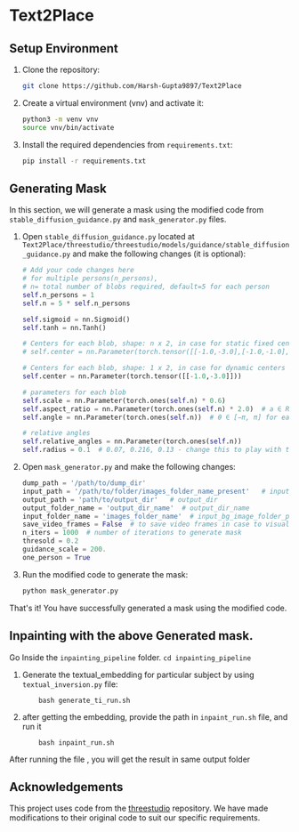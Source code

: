 # Text2Place

## Setup Environment

1. Clone the repository:
    ```bash
    git clone https://github.com/Harsh-Gupta9897/Text2Place
    ```

2. Create a virtual environment (vnv) and activate it:
    ```bash
    python3 -m venv vnv
    source vnv/bin/activate
    ```

3. Install the required dependencies from `requirements.txt`:
    ```bash
    pip install -r requirements.txt
    ```

## Generating Mask

In this section, we will generate a mask using the modified code from `stable_diffusion_guidance.py` and `mask_generator.py` files.

1. Open `stable_diffusion_guidance.py` located at `Text2Place/threestudio/threestudio/models/guidance/stable_diffusion_guidance.py` and make the following changes (it is optional):
    ```python
    # Add your code changes here
    # for multiple persons(n_persons), 
    # n= total number of blobs required, default=5 for each person
    self.n_persons = 1
    self.n = 5 * self.n_persons      

    self.sigmoid = nn.Sigmoid()
    self.tanh = nn.Tanh()

    # Centers for each blob, shape: n x 2, in case for static fixed centers
    # self.center = nn.Parameter(torch.tensor([[-1.0,-3.0],[-1.0,-1.0],[-1.0,-1.0],[-1.0,-3.0],[-1.0,2.0]]))

    # Centers for each blob, shape: 1 x 2, in case for dynamic centers
    self.center = nn.Parameter(torch.tensor([[-1.0,-3.0]]))

    # parameters for each blob
    self.scale = nn.Parameter(torch.ones(self.n) * 0.6)
    self.aspect_ratio = nn.Parameter(torch.ones(self.n) * 2.0)  # a ∈ R for each blob
    self.angle = nn.Parameter(torch.ones(self.n))  # θ ∈ [−π, π] for each blob

    # relative angles 
    self.relative_angles = nn.Parameter(torch.ones(self.n))
    self.radius = 0.1  # 0.07, 0.216, 0.13 - change this to play with the blob parameters
    ```

2. Open `mask_generator.py` and make the following changes:
    ```python
    dump_path = '/path/to/dump_dir'
    input_path = '/path/to/folder/images_folder_name_present'   # input_dir
    output_path = 'path/to/output_dir'   # output_dir
    output_folder_name = 'output_dir_name'  # output_dir_name
    input_folder_name = 'images_folder_name'  # input_bg_image_folder_path
    save_video_frames = False  # to save video frames in case to visualize it
    n_iters = 1000  # number of iterations to generate mask
    thresold = 0.2
    guidance_scale = 200.
    one_person = True
    ```

3. Run the modified code to generate the mask:
    ```bash
    python mask_generator.py
    ```

That's it! You have successfully generated a mask using the modified code.


## Inpainting with the above Generated mask.

Go Inside the `inpainting_pipeline` folder.
    ```cd inpainting_pipeline```


1. Generate the textual_embedding for particular subject by using `textual_inversion.py` file:
    ```
        bash generate_ti_run.sh
    ```

2. after getting the embedding, provide the path in `inpaint_run.sh` file, and run it

    ```
        bash inpaint_run.sh
    ```

After running the file , you will get the result in same output folder


## Acknowledgements

This project uses code from the [threestudio](https://github.com/threestudio/threestudio) repository. We have made modifications to their original code to suit our specific requirements.

